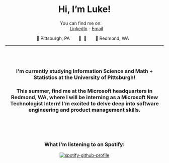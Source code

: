 
<div align="center">

# Hi, I’m Luke!

You can find me on:
  
  <br>
  
[LinkedIn](https://www.linkedin.com/in/luke-cusato/) - [Email](mailto:lukecusato1@gmail.com) 

📍 Pittsburgh, PA&nbsp;&nbsp;&nbsp;&nbsp;&nbsp;&nbsp;&nbsp;🛫&nbsp;&nbsp;🛬&nbsp;&nbsp;&nbsp;&nbsp;&nbsp;&nbsp;&nbsp;📍 Redmond, WA
  

<hr>
<br>
  

### I'm currently studying Information Science and Math + Statistics at the University of Pittsburgh!

### This summer, find me at the Microsoft headquarters in Redmond, WA, where I will be interning as a Microsoft New Technologist Intern! I'm excited to delve deep into software engineering and product management skills.
  
  <br>
  <br>
  
### What I'm listening to on Spotify:

[![spotify-github-profile](https://spotify-github-profile.vercel.app/api/view?uid=lukecusato&cover_image=true&theme=novatorem&show_offline=false&background_color=121212&interchange=false&bar_color=53b14f&bar_color_cover=false)](https://github.com/kittinan/spotify-github-profile)
</div>
